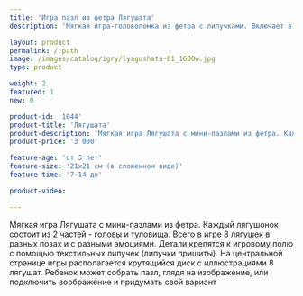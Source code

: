 ```yaml
---
title: 'Игра пазл из фетра Лягушата'
description: 'Мягкая игра-головоломка из фетра с липучками. Включает в себя 8 лягушат и складной планшет с вращающимся диском. Каждый лягушонок представляет собой мини-пазл из 2 частей: головы и туловища. Игра направлена на поиск соответствия, изучение эмоций и тренировку памяти'

layout: product
permalink: /:path
image: /images/catalog/igry/lyagushata-01_1600w.jpg
type: product

weight: 2
featured: 1
new: 0

product-id: '1044'
product-title: 'Лягушата'
product-description: 'Мягкая игра Лягушата с мини-пазлами из фетра. Каждый лягушонок состоит из 2 частей - головы и туловища. Всего в игре 8 лягушек в разных позах и с разными эмоциями. Детали крепятся к игровому полю с помощью текстильных липучек (липучки пришиты). На центральной странице игры располагается крутящийся диск с иллюстрациями 8 лягушат. Ребенок может собрать пазл, глядя на изображение, или подключить воображение и придумать свой вариант'
product-price: '3 000'

feature-age: 'от 3 лет'
feature-size: '21х21 см (в сложенном виде)'
feature-time: '7-14 дн'

product-video: 

---
```

Мягкая игра Лягушата с мини-пазлами из фетра. Каждый лягушонок состоит из 2 частей - головы и туловища. Всего в игре 8 лягушек в разных позах и с разными эмоциями. Детали крепятся к игровому полю с помощью текстильных липучек (липучки пришиты). На центральной странице игры располагается крутящийся диск с иллюстрациями 8 лягушат. Ребенок может собрать пазл, глядя на изображение, или подключить воображение и придумать свой вариант